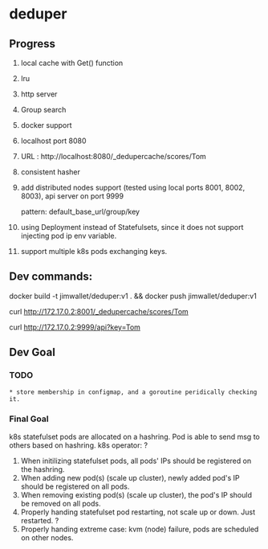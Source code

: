 # deduper

## Progress

1. local cache with Get() function
2. lru 
3. http server
4. Group search
5. docker support
6. localhost port 8080
7. URL : http://localhost:8080/_dedupercache/scores/Tom
8. consistent hasher
9. add distributed nodes support (tested using local ports 8001, 8002, 8003), api server on port 9999

    pattern: default_base_url/group/key
    
10. using Deployment instead of Statefulsets, since it does not support injecting pod ip env variable.
11. support multiple k8s pods exchanging keys.

## Dev commands:

  docker build -t jimwallet/deduper:v1 . && docker push jimwallet/deduper:v1

  curl http://172.17.0.2:8001/_dedupercache/scores/Tom
  
  curl http://172.17.0.2:9999/api?key=Tom
  
 ## Dev Goal
 
 ### TODO
 
    * store membership in configmap, and a goroutine peridically checking it.
 
 ### Final Goal
 
   k8s statefulset pods are allocated on a hashring. Pod is able to send msg to others based on hashring.
   k8s operator: ?
   1. When initilizing statefulset pods, all pods' IPs should be registered on the hashring. 
   2. When adding new pod(s) (scale up cluster), newly added pod's IP should be registered on all pods.
   3. When removing existing pod(s) (scale up cluster), the pod's IP should be removed on all pods.
   4. Properly handing statefulset pod restarting, not scale up or down. Just restarted. ?
   5. Properly handing extreme case: kvm (node) failure, pods are scheduled on other nodes.
